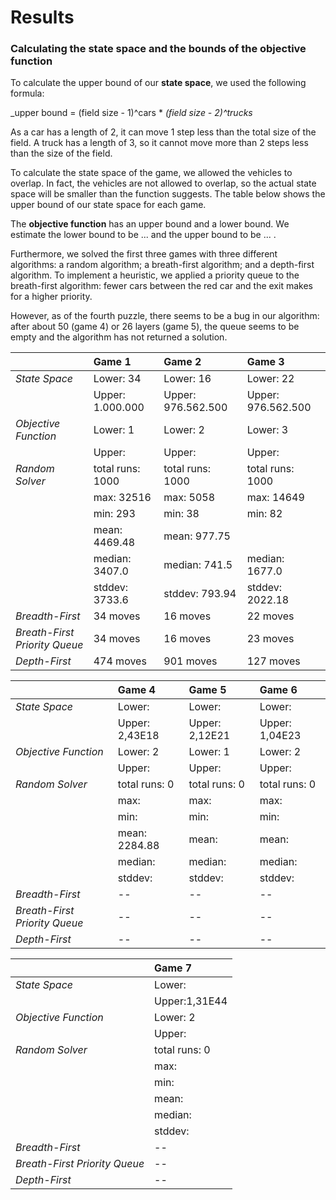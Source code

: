 # Results
### Calculating the state space and the bounds of the objective function
To calculate the upper bound of our **state space**, we used the following formula:  

  _upper bound = (field size - 1)^cars * _(field size - 2)^trucks_  

  As a car has a length of 2, it can move 1 step less than the total size of the
field. A truck has a length of 3, so it cannot move more than 2 steps less than
the size of the field.  

  To calculate the state space of the game, we allowed the vehicles to overlap. In
fact, the vehicles are not allowed to overlap, so the actual state space will be
smaller than the function suggests. The table below shows the upper bound of our
state space for each game.  

  The **objective function** has an upper bound and a lower bound. We estimate the
lower bound to be ... and the upper bound to be ... .  

  Furthermore, we solved the first three games with three different algorithms:
a random algorithm; a breath-first algorithm; and a depth-first algorithm. To implement
a heuristic, we applied a priority queue to the breath-first algorithm: fewer cars
between the red car and the exit makes for a higher priority.

  However, as of the fourth puzzle, there seems to be a bug in our algorithm:
after about 50 (game 4) or 26 layers (game 5), the queue seems to be empty and
the algorithm has not returned a solution.


||Game 1|Game 2|Game 3|
|---| :--- | :--- | :---|
|_State Space_|Lower: 34|Lower: 16|Lower: 22|
||Upper: 1.000.000|Upper: 976.562.500|Upper: 976.562.500|
|_Objective Function_|Lower: 1|Lower: 2|Lower: 3|
||Upper: |Upper: |Upper: |
|_Random Solver_|total runs: 1000|total runs: 1000|total runs: 1000|
||max: 32516|max: 5058|max: 14649|
||min: 293|min: 38|min: 82|
||mean: 4469.48|mean: 977.75|
||median: 3407.0|median: 741.5|median: 1677.0|
||stddev: 3733.6|stddev: 793.94|stddev: 2022.18|
|_Breadth-First_|34 moves|16 moves|22 moves|
|_Breath-First Priority Queue_|34 moves|16 moves|23 moves|
|_Depth-First_|474 moves|901 moves|127 moves|


||Game 4|Game 5|Game 6|
|:---|:---| :---| :---|
|_State Space_|Lower: |Lower: |Lower: |
||Upper: 2,43E18|Upper: 2,12E21|Upper: 1,04E23|
|_Objective Function_|Lower: 2|Lower: 1|Lower: 2|
||Upper: |Upper: |Upper: |
|_Random Solver_|total runs: 0|total runs: 0|total runs: 0|
||max: |max: |max: |
||min: |min: |min: |
||mean: 2284.88|mean: |mean: |mean: |
||median: |median: |median: |
||stddev: |stddev: |stddev: |
|_Breadth-First_| -- | -- | -- |
|_Breath-First Priority Queue_| -- | -- | -- |
|_Depth-First_| -- | -- | -- |

||Game 7|
|:---|:---|
|_State Space_|Lower: |
||Upper:1,31E44|
|_Objective Function_|Lower: 2|
||Upper: |
|_Random Solver_|total runs: 0|
||max: |
||min: |
||mean: |
||median: |
||stddev: |
|_Breadth-First_| -- |
|_Breath-First Priority Queue_| -- |
|_Depth-First_| -- |
